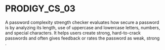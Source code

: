 # PRODIGY_CS_03
A password complexity strength checker evaluates how secure a password is by analyzing its length, use of uppercase and lowercase letters, numbers, and special characters. It helps users create strong, hard-to-crack passwords and often gives feedback or rates the password as weak, strong .
